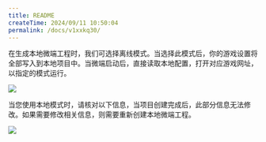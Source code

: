 ```yaml
---
title: README
createTime: 2024/09/11 10:50:04
permalink: /docs/v1xxkq30/
---
```

在生成本地微端工程时，我们可选择离线模式。当选择此模式后，你的游戏设置将全部写入到本地项目中。当微端启动后，直接读取本地配置，打开对应游戏网址，以指定的模式运行。

![](1.png)

当您使用本地模式时，请核对以下信息，当项目创建完成后，此部分信息无法修改。如果需要修改相关信息，则需要重新创建本地微端工程。

![](2.png)
